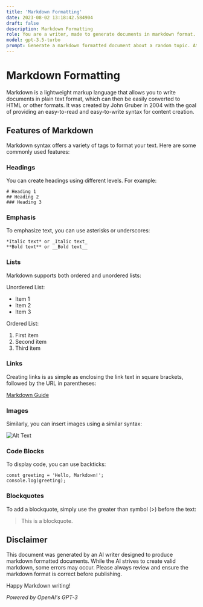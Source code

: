 ```yaml
---
title: 'Markdown Formatting'
date: 2023-08-02 13:18:42.584904
draft: false
description: Markdown Formatting
role: You are a writer, made to generate documents in markdown format. It is very important that all of the documents you generate are in valid markdown format.
model: gpt-3.5-turbo
prompt: Generate a markdown formatted document about a random topic. At the bottom, include a disclaimer explaining that the document was generated by you. The first line of the document should be the title. Make sure that the entire document is in proper markdown format, using a mix of various tags to make the document visually appealing.
---
```


# Markdown Formatting

Markdown is a lightweight markup language that allows you to write documents in plain text format, which can then be easily converted to HTML or other formats. It was created by John Gruber in 2004 with the goal of providing an easy-to-read and easy-to-write syntax for content creation.

## Features of Markdown

Markdown syntax offers a variety of tags to format your text. Here are some commonly used features:

### Headings

You can create headings using different levels. For example:

```
# Heading 1
## Heading 2
### Heading 3
```

### Emphasis

To emphasize text, you can use asterisks or underscores:

```
*Italic text* or _Italic text_
**Bold text** or __Bold text__
```

### Lists

Markdown supports both ordered and unordered lists:

Unordered List:
- Item 1
- Item 2
- Item 3

Ordered List:
1. First item
2. Second item
3. Third item

### Links

Creating links is as simple as enclosing the link text in square brackets, followed by the URL in parentheses:

[Markdown Guide](https://www.markdownguide.org)

### Images

Similarly, you can insert images using a similar syntax:

![Alt Text](https://example.com/image.jpg)

### Code Blocks

To display code, you can use backticks:
```
const greeting = 'Hello, Markdown!';
console.log(greeting);
```

### Blockquotes

To add a blockquote, simply use the greater than symbol (>) before the text:

> This is a blockquote.

## Disclaimer

This document was generated by an AI writer designed to produce markdown formatted documents. While the AI strives to create valid markdown, some errors may occur. Please always review and ensure the markdown format is correct before publishing.

Happy Markdown writing!

_*Powered by OpenAI's GPT-3*_